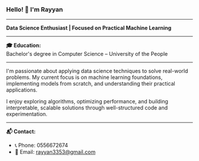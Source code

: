 
### Hello! 👋 I'm Rayyan

---

**Data Science Enthusiast | Focused on Practical Machine Learning**

---

**🎓 Education:**  
Bachelor's degree in Computer Science – University of the People

---

I'm passionate about applying data science techniques to solve real-world problems. My current focus is on machine learning foundations, implementing models from scratch, and understanding their practical applications.

I enjoy exploring algorithms, optimizing performance, and building interpretable, scalable solutions through well-structured code and experimentation.

---

**📬 Contact:**  
- 📞 Phone: 0556672674  
- 📧 Email: rayyan3353@gmail.com

